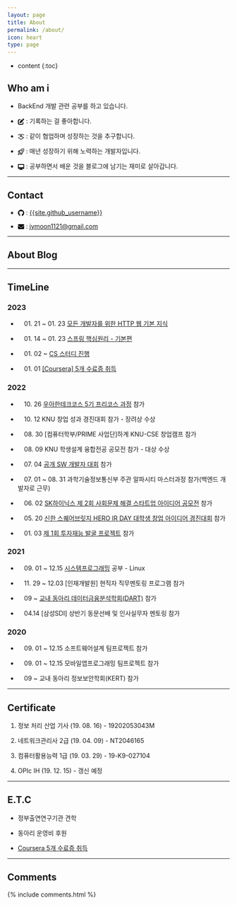 ```yaml
---
layout: page
title: About
permalink: /about/
icon: heart
type: page
---
```


* content
{:toc}

## Who am i

* BackEnd 개발 관련 공부를 하고 있습니다.

* <img src="/assets/img/logo/edit.png" style="max-width: 3%; vertical-align: text-bottom;"> : 기록하는 걸 좋아합니다.

* <img src="/assets/img/logo/handshake.png" style="max-width: 3%; vertical-align: text-bottom;"> : 같이 협업하며 성장하는 것을 추구합니다.

* <img src="/assets/img/logo/rocket-lunch.png" style="max-width: 3%; vertical-align: text-bottom;"> : 매년 성장하기 위해 노력하는 개발자입니다.

* <img src="/assets/img/logo/desktop.png" style="max-width: 3%; vertical-align: text-bottom;"> : 공부하면서 배운 것을 블로그에 남기는 재미로 살아갑니다.
 


---

## Contact

* <img src="/assets/img/logo/github.png" style="max-width: 3%; vertical-align: text-bottom;"> :  [{{site.github_username}}](https://github.com/{{site.github_username}})

* <img src="/assets/img/logo/email.png" style="max-width: 3%; vertical-align: text-bottom;"> : jymoon1121@gmail.com

--- 

## About Blog


---

## TimeLine

### 2023

* 　01. 21 ~ 01. 23 [모든 개발자를 위한 HTTP 웹 기본 지식](https://fancy96.github.io/category/#HTTP)

* 　01. 14 ~ 01. 23 [스프링 핵심원리 - 기본편](https://fancy96.github.io/category/#Spring)

* 　01. 02 ~ [CS 스터디 진행](https://github.com/Fancy96/2023-CS-Study)

* 　01. 01 [[Coursera] 5개 수료증 취득](https://fancy96.github.io/Coursera-Certificates/) 

### 2022

* 　10. 26 [우아한테크코스 5기 프리코스 과정](https://github.com/Fancy96/fancy96-woowacourse) 참가

* 　10. 12 KNU 창업 성과 경진대회 참가 - 장려상 수상

* 　08. 30 [컴퓨터학부/PRIME 사업단]하계 KNU-CSE 창업캠프 참가

* 　08. 09 KNU 학생설계 융합전공 공모전 참가 - 대상 수상

* 　07. 04 [공개 SW 개발자 대회](https://www.oss.kr/dev_competition) 참가

* 　07. 01 ~ 08. 31 과학기술정보통신부 주관 알파시티 마스터과정 참가(백엔드 개발자로 근무)

* 　06. 02 [SK하이닉스 제 2회 사회문제 해결 스타트업 아이디어 공모전](https://news.skhynix.co.kr/post/2nd-solving-social-problems-exhibition-contest) 참가

* 　05. 20 [신한 스퀘어브릿지 HERO IR DAY 대학생 창업 아이디어 경진대회](https://sehub.net/archives/2076603) 참가

* 　01. 03 [제 1회 투자재능 발굴 프로젝트](https://alphabridge1101.notion.site/6d25cbbaf0ea470e945467e4398be4e1) 참가

### 2021

* 　09. 01 ~ 12.15 [시스템프로그래밍](https://github.com/Fancy96/System_Programming) 공부 - Linux

* 　11. 29 ~ 12.03 [인재개발원] 현직자 직무멘토링 프로그램 참가

* 　09 ~ [교내 동아리 데이터금융분석학회(DART)](https://www.knudart.com/) 참가

* 　04.14 [삼성SDI] 상반기 동문선배 및 인사실무자 멘토링 참가

### 2020

* 　09. 01 ~ 12.15 소프트웨어설계 팀프로젝트 참가

* 　09. 01 ~ 12.15 모바일앱프로그래밍 팀프로젝트 참가 

* 　09 ~ 교내 동아리 정보보안학회(KERT) 참가

---

## Certificate

1. 정보 처리 산업 기사 (19. 08. 16) - 19202053043M

1. 네트워크관리사 2급 (19. 04. 09) - NT2046165

1. 컴퓨터활용능력 1급 (19. 03. 29) - 19-K9-027104

1. OPIc IH (19. 12. 15) - 갱신 예정

---

## E.T.C

* 정부출연연구기관 견학

* 동아리 운영비 후원

* [Coursera 5개 수료증 취득](https://fancy96.github.io/Coursera-Certificates/)

---

## Comments

{% include comments.html %}
